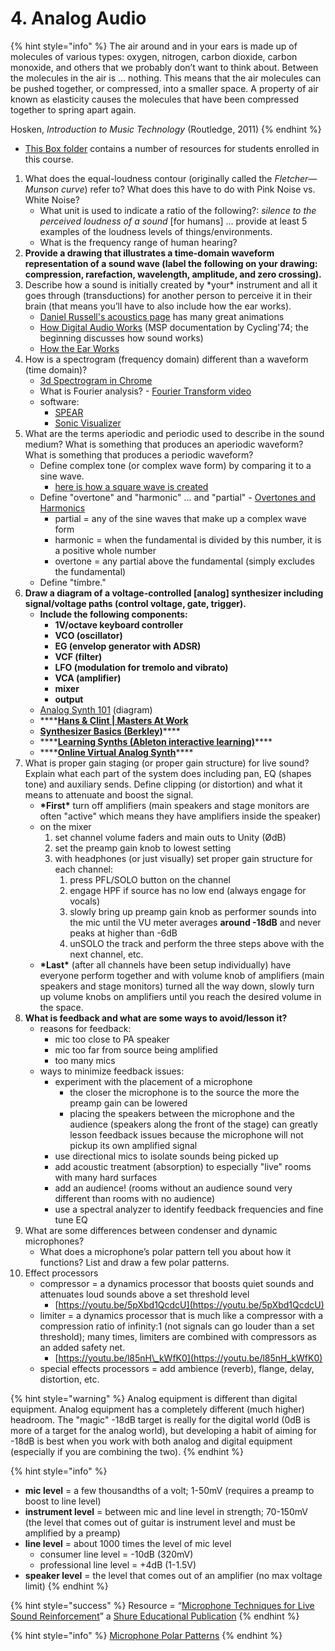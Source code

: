 # 4. Analog Audio

{% hint style="info" %}
The air around and in your ears is made up of molecules of various types: oxygen, nitrogen, carbon dioxide, carbon monoxide, and others that we probably don’t want to think about. Between the molecules in the air is … nothing. This means that the air molecules can be pushed together, or compressed, into a smaller space. A property of air known as elasticity causes the molecules that have been compressed together to spring apart again.

Hosken, _Introduction to Music Technology_ \(Routledge, 2011\)
{% endhint %}

* [This Box folder](https://baylor.box.com/s/rrqiyvm3mj4utohgwjyccxohrg6lmmq7) contains a number of resources for students enrolled in this course.

1. What does the equal-loudness contour \(originally called the _Fletcher—Munson curve_\) refer to? What does this have to do with Pink Noise vs. White Noise?
   * What unit is used to indicate a ratio of the following?: _silence to the perceived loudness of a sound_ \[for humans\] ... provide at least 5 examples of the loudness levels of things/environments.
   * What is the frequency range of human hearing?
2. **Provide a drawing that illustrates a time-domain waveform representation of a sound wave \(label the following on your drawing: compression, rarefaction, wavelength, amplitude, and zero crossing\).**
3. Describe how a sound is initially created by \*your\* instrument and all it goes through \(transductions\) for another person to perceive it in their brain \(that means you’ll have to also include how the ear works\).
   * [Daniel Russell's acoustics page](https://www.acs.psu.edu/drussell/Demos/waves-intro/waves-intro.html) has many great animations
   * [How Digital Audio Works](https://docs.cycling74.com/max8/tutorials/02_mspdigitalaudio) \(MSP documentation by Cycling'74; the beginning discusses how sound works\)
   * [How the Ear Works](https://health.howstuffworks.com/mental-health/human-nature/perception/hearing.htm)
4. How is a spectrogram \(frequency domain\) different than a waveform \(time domain\)?
   * [3d Spectrogram in Chrome](https://musiclab.chromeexperiments.com/spectrogram-service/)
   * What is Fourier analysis? - [Fourier Transform video](https://www.youtube.com/watch?v=spUNpyF58BY)
   * software:
     * [SPEAR](http://www.klingbeil.com/spear/)
     * [Sonic Visualizer](https://www.sonicvisualiser.org/)
5. What are the terms aperiodic and periodic used to describe in the sound medium? What is something that produces an aperiodic waveform? What is something that produces a periodic waveform?
   * Define complex tone \(or complex wave form\) by comparing it to a sine wave.
     * [here is how a square wave is created](https://3.bp.blogspot.com/-CQXzUQenjKs/Whwr_LtHumI/AAAAAAAAB_c/tL3rrYgBbr8NFq6-Qmb_yGQRmj0xPDy-QCLcBGAs/s1600/Figure%2B2.png)
   * Define "overtone" and "harmonic" ... and "partial" - [Overtones and Harmonics](http://hyperphysics.phy-astr.gsu.edu/hbase/Music/otone.html)
     * partial = any of the sine waves that make up a complex wave form
     * harmonic = when the fundamental is divided by this number, it is a positive whole number
     * overtone = any partial above the fundamental \(simply excludes the fundamental\)
   * Define "timbre."
6. **Draw a diagram of a voltage-controlled \[analog\] synthesizer including signal/voltage paths \(control voltage, gate, trigger\).**
   * **Include the following components:** 
     * **1V/octave keyboard controller**
     * **VCO \(oscillator\)**
     * **EG \(envelop generator with ADSR\)**
     * **VCF \(filter\)**
     * **LFO \(modulation for tremolo and vibrato\)**
     * **VCA \(amplifier\)**
     * **mixer**
     * **output**
   * [Analog Synth 101](http://musicfromouterspace.com/analogsynth_new/ELECTRONICS/analogsynth101.html) \(diagram\)
   * \*\*\*\*[**Hans & Clint \| Masters At Work**](https://www.youtube.com/watch?v=NdG5dEfAcxQ)
   * [**Synthesizer Basics \(Berkley\)**](https://www.youtube.com/watch?v=c3udLCvoCC0)\*\*\*\*
   * \*\*\*\*[**Learning Synths \(Ableton interactive learning\)**](https://learningsynths.ableton.com/)\*\*\*\*
   * \*\*\*\*[**Online Virtual Analog Synth**](https://webaudiodemos.appspot.com/midi-synth/index.html)\*\*\*\*
7. What is proper gain staging \(or proper gain structure\) for live sound? Explain what each part of the system does including pan, EQ \(shapes tone\) and auxiliary sends. Define clipping \(or distortion\) and what it means to attenuate and boost the signal.
   * **\*First\*** turn off amplifiers \(main speakers and stage monitors are often "active" which means they have amplifiers inside the speaker\)
   * on the mixer
     1. set channel volume faders and main outs to Unity \(ØdB\)
     2. set the preamp gain knob to lowest setting
     3. with headphones \(or just visually\) set proper gain structure for each channel:
        1. press PFL/SOLO button on the channel
        2. engage HPF if source has no low end \(always engage for vocals\)
        3. slowly bring up preamp gain knob as performer sounds into the mic until the VU meter averages **around -18dB** and never peaks at higher than -6dB
        4. unSOLO the track and perform the three steps above with the next channel, etc.
   * **\*Last\*** \(after all channels have been setup individually\) have everyone perform together and with volume knob of amplifiers \(main speakers and stage monitors\) turned all the way down, slowly turn up volume knobs on amplifiers until you reach the desired volume in the space.
8. **What is feedback and what are some ways to avoid/lesson it?**
   * reasons for feedback:
     * mic too close to PA speaker
     * mic too far from source being amplified
     * too many mics
   * ways to minimize feedback issues:
     * experiment with the placement of a microphone
       * the closer the microphone is to the source the more the preamp gain can be lowered
       * placing the speakers between the microphone and the audience \(speakers along the front of the stage\) can greatly lesson feedback issues because the microphone will not pickup its own amplified signal
     * use directional mics to isolate sounds being picked up
     * add acoustic treatment \(absorption\) to especially "live" rooms with many hard surfaces
     * add an audience! \(rooms without an audience sound very different than rooms with no audience\)
     * use a spectral analyzer to identify feedback frequencies and fine tune EQ
9. What are some differences between condenser and dynamic microphones?
   * What does a microphone’s polar pattern tell you about how it functions? List and draw a few polar patterns.
10. Effect processors
    * compressor = a dynamics processor that boosts quiet sounds and attenuates loud sounds above a set threshold level
      * [https://youtu.be/5pXbd1QcdcU](https://youtu.be/5pXbd1QcdcU)
    * limiter = a dynamics processor that is much like a compressor with a compression ratio of infinity:1 \(not signals can go louder than a set threshold\); many times, limiters are combined with compressors as an added safety net.
      * [https://youtu.be/l85nH\_kWfK0](https://youtu.be/l85nH_kWfK0)
    * special effects processors = add ambience \(reverb\), flange, delay, distortion, etc.

{% hint style="warning" %}
Analog equipment is different than digital equipment. Analog equipment has a completely different \(much higher\) headroom. The "magic" -18dB target is really for the digital world \(0dB is more of a target for the analog world\), but developing a habit of aiming for -18dB is best when you work with both analog and digital equipment \(especially if you are combining the two\).
{% endhint %}

{% hint style="info" %}
* **mic level** = a few thousandths of a volt; 1-50mV \(requires a preamp to boost to line level\)
* **instrument level** = between mic and line level in strength; 70-150mV \(the level that comes out of guitar is instrument level and must be amplified by a preamp\)
* **line level** = about 1000 times the level of mic level
  * consumer line level = -10dB \(320mV\)
  * professional line level = +4dB \(1-1.5V\)
* **speaker level** = the level that comes out of an amplifier \(no max voltage limit\)
{% endhint %}

{% hint style="success" %}
Resource = “[Microphone Techniques for Live Sound Reinforcement](https://baylor.box.com/shared/static/g1rxbu1vysmfx2u530gwjdc9rhoyjrij.pdf)” a [Shure Educational Publication](https://www.shure.com/en-US/support/educational)
{% endhint %}

{% hint style="info" %}
[Microphone Polar Patterns](https://en.wikipedia.org/wiki/Microphone#Polar_patterns)
{% endhint %}


